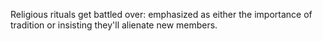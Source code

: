 
Religious rituals get battled over: emphasized as either the importance of tradition or insisting they'll alienate new members.
